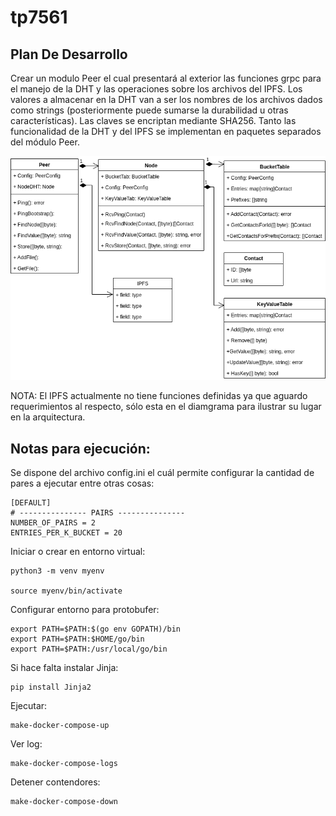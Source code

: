 # tp7561

## Plan De Desarrollo

Crear un modulo Peer el cual presentará al exterior las funciones grpc para el manejo de la DHT y las operaciones sobre los archivos del IPFS. 
Los valores a almacenar en la DHT van a ser los nombres de los archivos dados como strings (posteriormente puede sumarse la durabilidad u otras características).
Las claves se encriptan mediante SHA256.
Tanto las funcionalidad de la DHT y del IPFS se implementan en paquetes separados del módulo Peer.

![Diagrama De Clases Peer](./docs/DiagramaDeClasesPeer.png)

NOTA: El IPFS actualmente no tiene funciones definidas ya que aguardo requerimientos al respecto, sólo esta en el diamgrama para ilustrar su lugar en la arquitectura.



## Notas para ejecución:

Se dispone del archivo config.ini el cuál permite configurar la cantidad de pares a ejecutar entre otras cosas:

```
[DEFAULT]
# --------------- PAIRS ---------------
NUMBER_OF_PAIRS = 2
ENTRIES_PER_K_BUCKET = 20
```
Iniciar o crear en entorno virtual:
```
python3 -m venv myenv

source myenv/bin/activate
```
Configurar entorno para protobufer:
```
export PATH=$PATH:$(go env GOPATH)/bin
export PATH=$PATH:$HOME/go/bin
export PATH=$PATH:/usr/local/go/bin
```
Si hace falta instalar Jinja:
```
pip install Jinja2
```
Ejecutar:
```
make-docker-compose-up
```
Ver log:
```
make-docker-compose-logs
```
Detener contendores:
```
make-docker-compose-down
```
